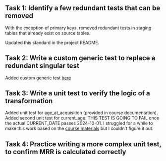 ## Task 1: Identify a few redundant tests that can be removed

With the exception of primary keys, removed redundant tests in staging tables that already exist on source tables.

Updated this standard in the project README.

## Task 2: Write a custom generic test to replace a redundant singular test

Added custom generic test [here](https://github.com/sander-c-beck/course_advanced_dbt/blob/sander-project-3/tests/generic/assert_valid_string.sql)

## Task 3: Write a unit test to verify the logic of a transformation

Added unit test for age_at_acquisition (provided in course documentation).
Added second unit test for current_age. THIS TEST IS GOING TO FAIL once the actual CURRENT_DATE passes 2024-10-01. I struggled for a while to make this work based on the [course materials](https://uplimit.com/course/advanced-dbt/session/session_cltexnyi700a612850jefeljk/module/unit-testing#corise_cm008nkdz00043b7f8o0v3x5p) but I couldn't figure it out.

## Task 4: Practice writing a more complex unit test, to confirm MRR is calculated correctly
